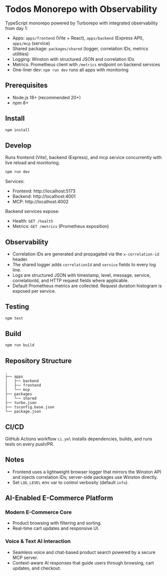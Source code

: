 # Todos Monorepo with Observability

TypeScript monorepo powered by Turborepo with integrated observability from day 1:

- Apps: `apps/frontend` (Vite + React), `apps/backend` (Express API), `apps/mcp` (service)
- Shared package: `packages/shared` (logger, correlation IDs, metrics utilities)
- Logging: Winston with structured JSON and correlation IDs
- Metrics: Prometheus client with `/metrics` endpoint on backend services
- One-liner dev: `npm run dev` runs all apps with monitoring

## Prerequisites

- Node.js 18+ (recommended 20+)
- npm 8+

## Install

```powershell
npm install
```

## Develop

Runs frontend (Vite), backend (Express), and mcp service concurrently with live reload and monitoring.

```powershell
npm run dev
```

Services:

- Frontend: http://localhost:5173
- Backend: http://localhost:4001
- MCP: http://localhost:4002

Backend services expose:

- Health: `GET /health`
- Metrics: `GET /metrics` (Prometheus exposition)

## Observability

- Correlation IDs are generated and propagated via the `x-correlation-id` header.
- The shared logger adds `correlationId` and `service` fields to every log line.
- Logs are structured JSON with timestamp, level, message, service, correlationId, and HTTP request fields where applicable.
- Default Prometheus metrics are collected. Request duration histogram is exposed per service.

## Testing

```powershell
npm test
```

## Build

```powershell
npm run build
```

## Repository Structure

```
.
├── apps
│   ├── backend
│   ├── frontend
│   └── mcp
├── packages
│   └── shared
├── turbo.json
├── tsconfig.base.json
└── package.json
```

## CI/CD

GitHub Actions workflow `ci.yml` installs dependencies, builds, and runs tests on every push/PR.

## Notes

- Frontend uses a lightweight browser logger that mirrors the Winston API and injects correlation IDs; server-side packages use Winston directly.
- Set `LOG_LEVEL` env var to control verbosity (default `info`).

## AI-Enabled E-Commerce Platform
### Modern E-Commerce Core
- Product browsing with filtering and sorting.
- Real-time cart updates and responsive UI.

### Voice & Text AI Interaction
- Seamless voice and chat-based product search powered by a secure MCP server.
- Context-aware AI responses that guide users through browsing, cart updates, and checkout.
